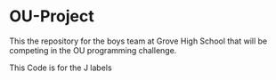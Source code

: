 # OU-Project
This the repository for the boys team at Grove High School that will be competing in the OU programming challenge.

This Code is for the J labels
